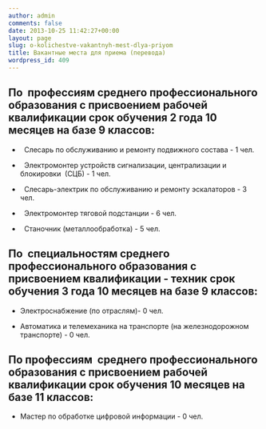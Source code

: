```yaml
---
author: admin
comments: false
date: 2013-10-25 11:42:27+00:00
layout: page
slug: o-kolichestve-vakantnyh-mest-dlya-priyom
title: Вакантные места для приема (перевода)
wordpress_id: 409
---
```


## По  профессиям среднего профессионального образования с присвоением рабочей квалификации срок обучения 2 года 10 месяцев на базе 9 классов:





	
  *   Слесарь по обслуживанию и ремонту подвижного состава - 1 чел.

	
  *   Электромонтер устройств сигнализации, централизации и блокировки  (СЦБ) - 1 чел.

	
  *   Слесарь-электрик по обслуживанию и ремонту эскалаторов - 3 чел.

	
  *   Электромонтер тяговой подстанции - 6 чел.

	
  *   Станочник (металлообработка) - 5 чел.




## По  специальностям среднего профессионального образования с присвоением квалификации - техник срок обучения 3 года 10 месяцев на базе 9 классов:





	
  * Электроснабжение (по отраслям)- 0 чел.

	
  * Автоматика и телемеханика на транспорте (на железнодорожном транспорте) - 0 чел.





## По профессиям  среднего профессионального образования с присвоением рабочей квалификации срок обучения 10 месяцев на базе 11 классов:





	
  * Мастер по обработке цифровой информации - 0 чел.


